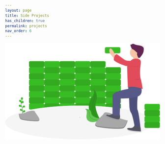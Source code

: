 ```yaml
---
layout: page
title: Side Projects
has_children: true
permalink: projects
nav_order: 6
---
```


![Building... something](/assets/img/undraw_building_blocks_n0nc.svg)
